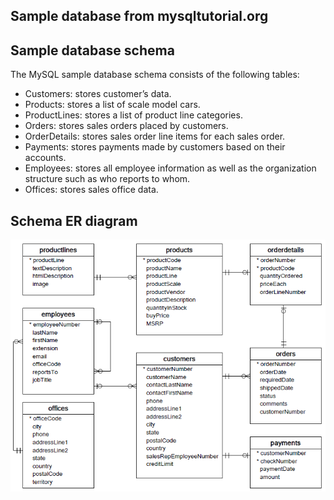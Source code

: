 ## Sample database from mysqltutorial.org 

## Sample database schema
The MySQL sample database schema consists of the following tables:

- Customers: stores customer’s data.
- Products: stores a list of scale model cars.
- ProductLines: stores a list of product line categories.
- Orders: stores sales orders placed by customers.
- OrderDetails: stores sales order line items for each sales order.
- Payments: stores payments made by customers based on their accounts.
- Employees: stores all employee information as well as the organization structure such as who reports to whom.
- Offices: stores sales office data.


## Schema ER diagram

![classic model ER diagram](./MySQL-Sample-Database-Schema.png)
